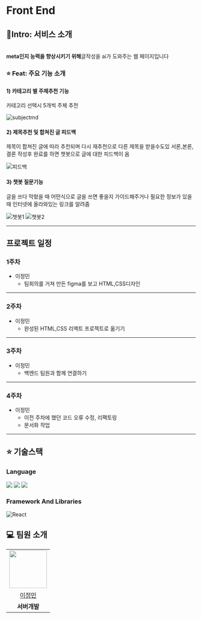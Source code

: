 # Front End

## 🚀Intro: 서비스 소개
<br/>
<strong>meta인지 능력을 향상시키기 위해</strong>글작성을 ai가 도와주는 웹 페이지입니다<br/>


### ⭐️ Feat: 주요 기능 소개

#### 1) 카테고리 별 주제추천 기능
카테고리 선택시 5개씩 주체 추천

![subjectmd](https://github.com/SEP-proj/front-end/assets/96166174/ecbb6567-cf59-4d79-af5d-fe503797c2de)


#### 2) 제목추천 및 합쳐진 글 피드백
제목이 합쳐진 글에 따라 추천되며 다시 재추천으로 다른 제목을 받을수도있
서론,본론, 결론 작성후 완료를 하면 챗봇으로 글에 대한 피드백이 옴

![피드백](https://github.com/SEP-proj/front-end/assets/96166174/2beff1fa-3988-4064-99b5-66359d2396d0)




#### 3) 챗봇 질문기능
글을 쓰다 막혔을 때 어떤식으로 글을 쓰면 좋을지 가이드해주거나 필요한 정보가 있을 때 인터넷에 올라와있는 링크를 알려줌

![챗봇1](https://github.com/SEP-proj/front-end/assets/96166174/bacc90ca-c1c6-4233-83a4-5ea2b0fb8c79)
![챗봇2](https://github.com/SEP-proj/front-end/assets/96166174/ed06f9fa-b3aa-428b-90d4-a5e3441691a9)


***







## 프로젝트 일정
### 1주차
- 이정민
    - 팀회의를 거쳐 만든 figma를 보고 HTML,CSS디자인 
*** 
### 2주차
- 이정민
    - 완성된 HTML,CSS 리액트 프로젝트로 옮기기

***

### 3주차
- 이정민
  - 백엔드 팀원과 함께 연결하기

***
### 4주차
- 이정민
  - 이전 주차에 했던 코드 오류 수정, 리팩토링
  - 문서화 작업

***

## ⭐️ 기술스택
### Language
<img src="https://img.shields.io/badge/html-007396?style=for-the-badge&logo=html&logoColor=white"> 
<img src="https://img.shields.io/badge/css-007396?style=for-the-badge&logo=css&logoColor=white"> 
<img src="https://img.shields.io/badge/javascript-007396?style=for-the-badge&logo=javascript&logoColor=white"> 

### Framework And Libraries
![React](https://img.shields.io/static/v1?style=for-the-badge&message=React&color=6DB33F&logo=React&logoColor=FFFFFF&label=)







## 💻 팀원 소개

<table>
  <tr>
    <td align="center"><img src="https://avatars.githubusercontent.com/u/96166174?v=4" width="100" height="100"/></td>   
  </tr>

  <tr> 
    <td align="center"><a href="https://github.com/max0901" target='_blank'>이정민</a></td>
  </tr>

  <tr>
    <td align="center"><b>서버개발</b></td> 
  </tr>
</table>

<br>



<br>

